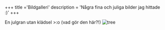 +++
title ='Bildgalleri'
description = 'Några fina och juliga bilder jag hittade :)'
+++

En julgran utan klädsel >:o (vad gör den här?!)
![tree](../images/christmas-tree.png)
